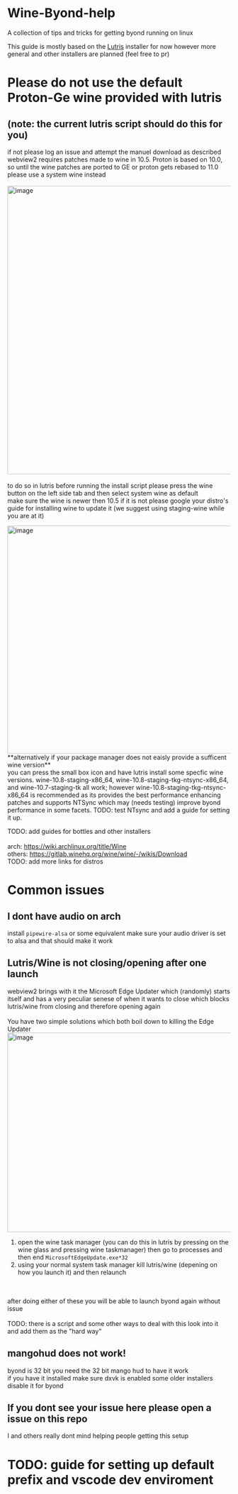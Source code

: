 # Wine-Byond-help
A collection of tips and tricks for getting byond running on linux

This guide is mostly based on the [Lutris](https://lutris.net/games/byond/) installer for now however more general and other installers are planned (feel free to pr) 

# Please do not use the default Proton-Ge wine provided with lutris
## (note: the current lutris script should do this for you)
if not please log an issue and attempt the manuel download as described<br />
webview2 requires patches made to wine in 10.5. Proton is based on 10.0, so until the wine patches are ported to GE or proton gets rebased to 11.0 please use a system wine instead
<br /> <br />
<img width="1047" height="651" alt="image" src="https://github.com/user-attachments/assets/61b333a0-f9cf-48f9-b538-d41d1d5b92af" />
<br /> <br />
to do so in lutris before running the install script please press the wine button on the left side tab and then select system wine as default <br />
make sure the wine is newer then 10.5 if it is not please google your distro's guide for installing wine to update it (we suggest using staging-wine while you are at it)<br />

<img width="850" height="514" alt="image" src="https://github.com/user-attachments/assets/87f50a35-9f87-4842-be2d-cdf022b5d3b3" />
**alternatively if your package manager does not eaisly provide a sufficent wine version**<br />
you can press the small box icon and have lutris install some specfic wine versions. wine-10.8-staging-x86_64, wine-10.8-staging-tkg-ntsync-x86_64, and wine-10.7-staging-tk all work; however wine-10.8-staging-tkg-ntsync-x86_64 is recommended as its provides the best performance enhancing patches and supports NTSync which may (needs testing) improve byond performance in some facets.
TODO: test NTsync and add a guide for setting it up.


TODO: add guides for bottles and other installers<br />
<br />
arch: https://wiki.archlinux.org/title/Wine<br />
others: https://gitlab.winehq.org/wine/wine/-/wikis/Download<br />
TODO: add more links for distros <br />

# Common issues
## I dont have audio on arch
install `pipewire-alsa` or some equivalent make sure your audio driver is set to alsa and that should make it work

## Lutris/Wine is not closing/opening after one launch
webview2 brings with it the Microsoft Edge Updater which (randomly) starts itself and has a very peculiar senese of when it wants to close which blocks lutris/wine from closing and therefore opening again<br />
<br />
You have two simple solutions which both boil down to killing the Edge Updater <br />
<img width="1170" height="450" alt="image" src="https://github.com/user-attachments/assets/c2557a67-72f8-4832-8910-03366ce6b7fa" />
1. open the wine task manager (you can do this in lutris by pressing on the wine glass and pressing wine taskmanager) then go to processes and then end `MicrosoftEdgeUpdate.exe*32` <br />
2. using your normal system task manager kill lutris/wine (depening on how you launch it) and then relaunch <br />


<br /><br />
after doing either of these you will be able to launch byond again without issue
<br /><br />
TODO: there is a script and some other ways to deal with this look into it and add them as the "hard way"

## mangohud does not work!
byond is 32 bit you need the 32 bit mango hud to have it work<br />
if you have it installed make sure dxvk is enabled some older installers disable it for byond

## If you dont see your issue here please open a issue on this repo 
I and others really dont mind helping people getting this setup

# TODO: guide for setting up default prefix and vscode dev enviroment
